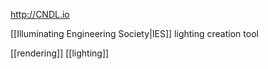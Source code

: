 http://CNDL.io

[[Illuminating Engineering Society|IES]] lighting creation tool

[[rendering]]
[[lighting]]
